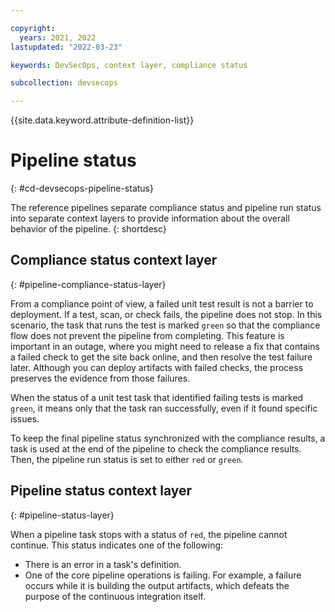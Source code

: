 ```yaml
---

copyright:
  years: 2021, 2022
lastupdated: "2022-03-23"

keywords: DevSecOps, context layer, compliance status

subcollection: devsecops

---
```


{{site.data.keyword.attribute-definition-list}}

# Pipeline status
{: #cd-devsecops-pipeline-status}

The reference pipelines separate compliance status and pipeline run status into separate context layers to provide information about the overall behavior of the pipeline.
{: shortdesc}

## Compliance status context layer
{: #pipeline-compliance-status-layer}

From a compliance point of view, a failed unit test result is not a barrier to deployment. If a test, scan, or check fails, the pipeline does not stop. In this scenario, the task that runs the test is marked `green` so that the compliance flow does not prevent the pipeline from completing. This feature is important in an outage, where you might need to release a fix that contains a failed check to get the site back online, and then resolve the test failure later. Although you can deploy artifacts with failed checks, the process preserves the evidence from those failures.

When the status of a unit test task that identified failing tests is marked `green`, it means only that the task ran successfully, even if it found specific issues.

To keep the final pipeline status synchronized with the compliance results, a task is used at the end of the pipeline to check the compliance results. Then, the pipeline run status is set to either `red` or `green`.

## Pipeline status context layer
{: #pipeline-status-layer}

When a pipeline task stops with a status of `red`, the pipeline cannot continue. This status indicates one of the following:
- There is an error in a task's definition.
- One of the core pipeline operations is failing. For example, a failure occurs while it is building the output artifacts, which defeats the purpose of the continuous integration itself.
